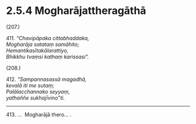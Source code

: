 

# 2.5.4 Mogharājattheragāthā




(207.)

411\. _“Chavipāpaka cittabhaddaka,_  
_Mogharāja satataṃ samāhito;_  
_Hemantikasītakālarattiyo,_  
_Bhikkhu tvaṃsi kathaṃ karissasi”._  


(208.)

412\. _“Sampannasassā magadhā,_  
_kevalā iti me sutaṃ;_  
_Palālacchannako seyyaṃ,_  
_yathaññe sukhajīvino”ti._  


---

413\. …  Mogharājā thero… .






